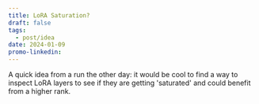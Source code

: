 ```yaml
---
title: LoRA Saturation?
draft: false
tags:
  - post/idea
date: 2024-01-09
promo-linkedin:
---
```

A quick idea from a run the other day: it would be cool to find a way to inspect LoRA layers to see if they are getting 'saturated' and could benefit from a higher rank.
